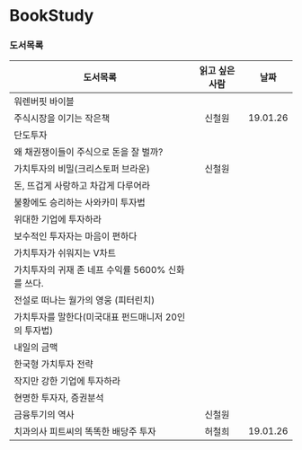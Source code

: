 # BookStudy

### 도서목록
| 도서목록       | 읽고 싶은 사람  | 날짜  |
| ------------- |:-------------:| :-----:|
| 워렌버핏 바이블                                  |     |      |
| 주식시장을 이기는 작은책                           | 신철원|  19.01.26 |
| 단도투자                                       |     |      |
| 왜 채권쟁이들이 주식으로 돈을 잘 벌까?                |     |      |
| 가치투자의 비밀(크리스토퍼 브라운)                   | 신철원|      |
| 돈, 뜨겁게 사랑하고 차갑게 다루어라                  |     |      |
| 불황에도 승리하는 사와카미 투자법                    |     |      |
| 위대한 기업에 투자하라                            |     |      |
| 보수적인 투자자는 마음이 편하다                     |     |      |
| 가치투자가 쉬워지는 V차트                          |     |      |
| 가치투자의 귀재 존 네프 수익률 5600% 신화를 쓰다.      |     |      |
| 전설로 떠나는 월가의 영웅 (피터린치)                 |     |      |
| 가치투자를 말한다(미국대표 펀드매니저 20인의 투자법)     |     |      |
| 내일의 금맥                                    |     |      |
| 한국형 가치투자 전략                             |     |      |
| 작지만 강한 기업에 투자하라                        |     |      |
| 현명한 투자자, 증권분석                           |     |      |
| 금융투기의 역사                                 | 신철원    |      |
| 치과의사 피트씨의 똑똑한 배당주 투자                 | 허철희    |   19.01.26   |
